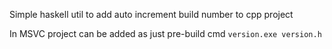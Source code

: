 Simple haskell util to add auto increment build number to cpp project

In MSVC project can be added as just pre-build cmd `version.exe version.h`
